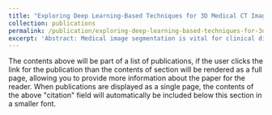 ```yaml
---
title: "Exploring Deep Learning-Based Techniques for 3D Medical CT Image Segmentation"
collection: publications
permalink: /publication/exploring-deep-learning-based-techniques-for-3d-medical-ct-segmentation
excerpt: 'Abstract: Medical image segmentation is vital for clinical diagnosis, aiding in the precise delineation of anatomical or pathological structures. Traditional methods relying on handcrafted features are being surpassed by deep learning techniques, particularly Convolutional Neural Networks (CNNs), which excel at feature extraction. However, 2D approaches may not fully exploit the spatial information in 3D medical data.\n Recent advancements, including 3D U-Net and Transformer-integrated models like TransUNet and SETR, aim to address these limitations by improving global contextual modeling. Despite progress, challenges persist due to the complexity of anatomical structures and limited annotated datasets.\n This paper surveys current 3D medical image segmentation methods and replicates state-of-the-art models, focusing on both single-dataset models (nnU-Net, UNETR, Swin UNETR, UNETR++, nnFormer) and unified models for large-scale datasets. Additionally, it proposes enhancements to existing 3D medical CT image segmentation methods to improve accuracy and address challenges.'
---
```


The contents above will be part of a list of publications, if the user clicks the link for the publication than the contents of section will be rendered as a full page, allowing you to provide more information about the paper for the reader. When publications are displayed as a single page, the contents of the above "citation" field will automatically be included below this section in a smaller font.
